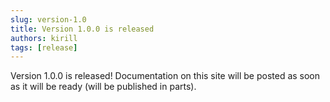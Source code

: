 ```yaml
---
slug: version-1.0
title: Version 1.0.0 is released
authors: kirill
tags: [release]
---
```


Version 1.0.0 is released! Documentation on this site will be posted as soon as it will be ready (will be published in parts).
